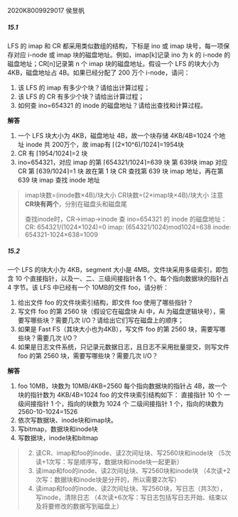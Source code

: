 2020K8009929017 侯昱帆

##### 15.1 
LFS 的 imap 和 CR 都采用类似数组的结构，下标是 ino 或 imap 块号，每一项保存对应 i-node 或 imap 块的磁盘地址。例如，imap\[k\]记录 ino 为 k 的 i-node 的磁盘地址；CR\[n\]记录第 n 个 imap 块的磁盘地址。假设一个 LFS 的块大小为 4KB，磁盘地址占 4B。如果已经分配了 200 万个 i-node，请问：
1. 该 LFS 的 imap 有多少个块？请给出计算过程；
2. 该 LFS 的 CR 有多少个块？请给出计算过程；
3. 如何查 ino=654321 的 inode 的磁盘地址？请给出查找和计算过程。

**解答**
1. 一个 LFS 块大小为 4KB，磁盘地址 4B，故一个块存储 4KB/4B=1024 个地址
	inode 共 200万个，故 imap有  ⌈(2×10^6)/1024⌉=1954块
2.  CR 有  ⌈1954/1024⌉=2 块
3. ino=654321，对应 imap 的第 ⌈654321/1024⌉=639 块
	第 639块 imap 对应 CR 第 ⌈639/1024⌉=1 块
	故在第 1 块 CR 查找第 639 块 imap 地址，再在第 639 块 imap 查找 inode 地址

>imap块数=(inode数×4B)/块大小
>CR块数=(2×imap块×4B)/块大小
>注意**CR块有两个**，分别在磁盘头和磁盘尾
>
>查找inode时，CR->imap->inode
>查 ino=654321 的 inode 的磁盘地址：
>CR: 654321/(1024×1024)=0
>imap: (654321/1024)mod1024=638
>inode: 654321-1024×638=1009

##### 15.2 
一个 LFS 的块大小为 4KB，segment 大小是 4MB。文件块采用多级索引，即包含 10 个直接指针，以及一、二、三级间接指针各 1 个。每个指向数据块的指针占 4 字节。该 LFS 中已经有一个 10MB的文件 foo，请分析：
1. 给出文件 foo 的文件块索引结构，即文件 foo 使用了哪些指针？
2. 写文件 foo 的第 2560 块（假设它在磁盘块 Ai 中，Ai 为磁盘逻辑块号），需要写哪些块？需要几次 I/O？请给出它们写在磁盘上的顺序；
3. 如果是 Fast FS（其块大小也为4KB），写文件 foo 的第 2560 块，需要写哪些块？需要几次 I/O？
4. 如果是日志文件系统，只记录元数据日志，且日志不采用批量提交，则写文件 foo 的第 2560 块，需要写哪些块？需要几次 I/O？

**解答**
1. foo 10MB，块数为 10MB/4KB=2560
	每个指向数据块的指针占 4B，故一个块的指针数为 4KB/4B=1024 
	foo 的文件块索引结构如下：
	直接指针 10 个
	一级间接指针 1 个，指向的块数为 1024 个
	二级间接指针 1 个，指向的块数为 2560-10-1024=1526
2. 依次写数据块、inode块和imap块。
3. 写bitmap，数据块和inode块
4. 写数据块，inode块和bitmap

>2. 读CR、imap和foo的inode、读2次间址块、写2560块和inode块
>（5次读+1次写：写是顺序写，数据块和inode块一起更新）
>3. 读imap和foo的inode、读2次间址块、写2560块和inode块
>（4次读+2次写：数据块和inode块是分开的，所以需要2次写）
>4. 读imap和foo的inode、读2次间址块、写2560块，写日志（共3次），写inode，清除日志
>（4次读+6次写：写日志包括写日志开始、结束以及将要修改的数据写到磁盘上）